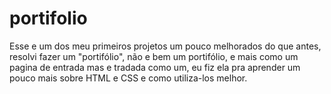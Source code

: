 # portifolio
Esse e um dos meu primeiros projetos um pouco melhorados do que antes, resolvi fazer um "portifólio", não e bem um portifólio, e mais como um pagina de entrada mas e tradada como um, eu fiz ela pra aprender um pouco mais sobre HTML e CSS e como utiliza-los melhor.
